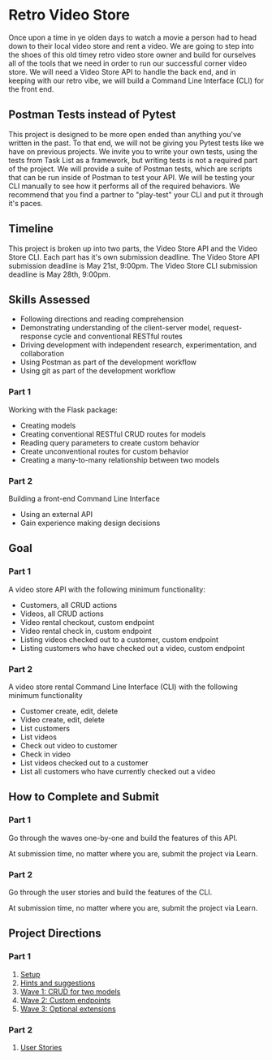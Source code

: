 # Retro Video Store

Once upon a time in ye olden days to watch a movie a person had to head down to their local video store and rent a video.  We are going to step into the shoes of this old timey retro video store owner and build for ourselves all of the tools that we need in order to run our successful corner video store.  We will need a Video Store API to handle the back end, and in keeping with our retro vibe, we will build a Command Line Interface (CLI) for the front end.

## Postman Tests instead of Pytest

This project is designed to be more open ended than anything you've written in the past.  To that end, we will not be giving you Pytest tests like we have on previous projects.  We invite you to write your own tests, using the tests from Task List as a framework, but writing tests is not a required part of the project.  We will provide a suite of Postman tests, which are scripts that can be run inside of Postman to test your API.  We will be testing your CLI manually to see how it performs all of the required behaviors.  We recommend that you find a partner to "play-test" your CLI and put it through it's paces.  

## Timeline

This project is broken up into two parts, the Video Store API and the Video Store CLI.  Each part has it's own submission deadline.  The Video Store API submission deadline is May 21st, 9:00pm.  The Video Store CLI submission deadline is May 28th, 9:00pm.

## Skills Assessed

- Following directions and reading comprehension
- Demonstrating understanding of the client-server model, request-response cycle and conventional RESTful routes
- Driving development with independent research, experimentation, and collaboration
- Using Postman as part of the development workflow
- Using git as part of the development workflow

### Part 1

Working with the Flask package:

- Creating models
- Creating conventional RESTful CRUD routes for models
- Reading query parameters to create custom behavior
- Create unconventional routes for custom behavior
- Creating a many-to-many relationship between two models


### Part 2

Building a front-end Command Line Interface

- Using an external API
- Gain experience making design decisions

## Goal

### Part 1

A video store API with the following minimum functionality:
- Customers, all CRUD actions
- Videos, all CRUD actions
- Video rental checkout, custom endpoint
- Video rental check in, custom endpoint
- Listing videos checked out to a customer, custom endpoint
- Listing customers who have checked out a video, custom endpoint

### Part 2

A video store rental Command Line Interface (CLI) with the following minimum functionality

- Customer create, edit, delete
- Video create, edit, delete
- List customers
- List videos
- Check out video to customer
- Check in video
- List videos checked out to a customer
- List all customers who have currently checked out a video

## How to Complete and Submit

### Part 1

Go through the waves one-by-one and build the features of this API.

At submission time, no matter where you are, submit the project via Learn.

### Part 2

Go through the user stories and build the features of the CLI.

At submission time, no matter where you are, submit the project via Learn.

## Project Directions

### Part 1

1. [Setup](ada-project-docs/part-1/setup.md)
1. [Hints and suggestions](ada-project-docs/part-1/hints.md)
1. [Wave 1: CRUD for two models](ada-project-docs/part-1/wave_01.md)
1. [Wave 2: Custom endpoints](ada-project-docs/part-1/wave_02.md)
1. [Wave 3: Optional extensions](ada-project-docs/part-1/wave_03.md)

### Part 2

1.  [User Stories](ada-project-docs/part-2/user_stories.md)